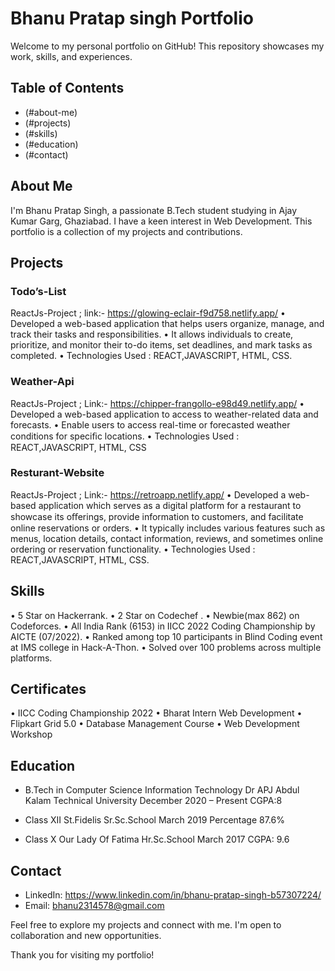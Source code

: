 # Bhanu Pratap singh Portfolio

Welcome to my personal portfolio on GitHub! This repository showcases my work, skills, and experiences.

## Table of Contents
- (#about-me)
- (#projects)
- (#skills)
-  (#education)
- (#contact)

## About Me

I'm Bhanu Pratap Singh, a passionate B.Tech student studying in Ajay Kumar Garg, Ghaziabad. I have a keen interest in Web Development. This portfolio is a collection of my projects and contributions.

## Projects

### Todo’s-List
ReactJs-Project ; link:- https://glowing-eclair-f9d758.netlify.app/
•	Developed a web-based application that helps users organize, manage, and track their tasks and responsibilities.
•	It allows individuals to create, prioritize, and monitor their to-do items, set deadlines, and mark tasks as completed.
•	Technologies Used : REACT,JAVASCRIPT, HTML, CSS.

### Weather-Api
ReactJs-Project ; Link:- https://chipper-frangollo-e98d49.netlify.app/
•	Developed a web-based application to access to weather-related data and forecasts.
•	Enable users to access real-time or forecasted weather conditions for speciﬁc locations.
•	Technologies Used : REACT,JAVASCRIPT, HTML, CSS

### Resturant-Website
ReactJs-Project ; Link:- https://retroapp.netlify.app/
•	Developed a web-based application which serves as a digital platform for a restaurant to showcase its oﬀerings, provide information to customers, and facilitate online reservations or orders.
•	It typically includes various features such as menus, location details, contact information, reviews, and sometimes online ordering or reservation functionality.
•	Technologies Used : REACT,JAVASCRIPT, HTML, CSS.


## Skills
• 5 Star on Hackerrank.
•	2 Star on Codechef .
•	Newbie(max 862) on Codeforces.
•	All India Rank (6153) in IICC 2022 Coding Championship by AICTE (07/2022).
•	Ranked among top 10 participants in Blind Coding event at IMS college in Hack-A-Thon.
•	Solved over 100 problems across multiple platforms.

## Certificates
•	IICC Coding Championship 2022 
•	Bharat Intern Web Development 
•	Flipkart Grid 5.0 
•	Database Management Course 
•	Web Development Workshop 



## Education

- B.Tech in Computer Science Information Technology
  Dr APJ Abdul Kalam Technical University
  December 2020 – Present	     CGPA:8

- Class XII
  St.Fidelis Sr.Sc.School
  March 2019                    Percentage 87.6%
- Class X 
  Our Lady Of Fatima Hr.Sc.School
  March 2017	CGPA: 9.6


## Contact

- LinkedIn: https://www.linkedin.com/in/bhanu-pratap-singh-b57307224/
- Email: bhanu2314578@gmail.com

Feel free to explore my projects and connect with me. I'm open to collaboration and new opportunities.

Thank you for visiting my portfolio!
